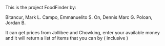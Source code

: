 This is the project FoodFinder by:

Bitancur, Mark L.
Campo, Emmanuelito S.
On, Dennis Marc G.
Poloan, Jordan B.

It can get prices from Jollibee and Chowking, enter your
available money and it will return a list of items 
that you can by ( inclusive )